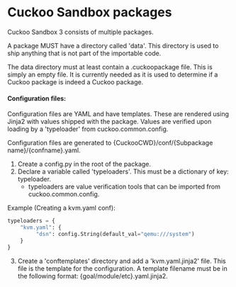 # Cuckoo Sandbox packages

Cuckoo Sandbox 3 consists of multiple packages.

A package MUST have a directory called 'data'. This directory is used to ship anything that is not part of the importable code.

The data directory must at least contain a .cuckoopackage file. This is simply an empty file. It is currently needed as it is used to determine if a Cuckoo package is indeed a Cuckoo package.


#### Configuration files:
Configuration files are YAML and have templates. These are rendered using Jinja2 with values shipped with the package. Values are verified upon loading by a 'typeloader' from cuckoo.common.config.

Configuration files are generated to {CuckooCWD}/conf/{Subpackage name}/{confname}.yaml.

1. Create a config.py in the root of the package.
2. Declare a variable called 'typeloaders'. This must be a dictionary of key: typeloader.
    * typeloaders are value verification tools that can be imported from cuckoo.common.config.

Example (Creating a kvm.yaml conf):

```python
typeloaders = {
    "kvm.yaml": {
         "dsn": config.String(default_val="qemu:///system")
    }
}
```

3. Create a 'conftemplates' directory and add a 'kvm.yaml.jinja2' file. This file is the template for the configuration. A template filename must be in the following format: {goal/module/etc}.yaml.jinja2.
